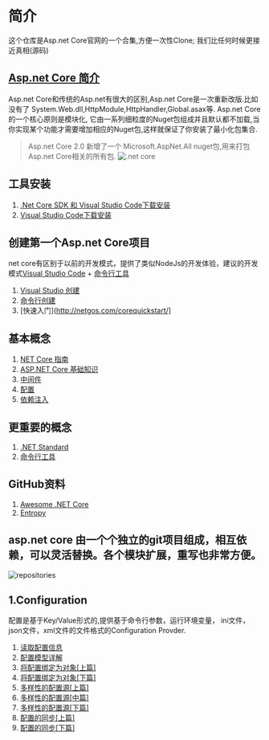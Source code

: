 # 简介
这个仓库是Asp.net Core官网的一个合集,方便一次性Clone; 我们比任何时候更接近真相(源码)
## [Asp.net Core 简介](https://docs.microsoft.com/zh-cn/aspnet/core/)
Asp.net Core和传统的Asp.net有很大的区别,Asp.net Core是一次重新改版.比如没有了 System.Web.dll,HttpModule,HttpHandler,Global.asax等. Asp.net Core的一个核心原则是模块化, 它由一系列细粒度的Nuget包组成并且默认都不加载,当你实现某个功能才需要增加相应的Nuget包,这样就保证了你安装了最小化包集合.
> Asp.net Core 2.0 新增了一个 Microsoft.AspNet.All nuget包,用来打包Asp.net Core相关的所有包.
![.net core](https://gitee.com/uploads/images/2018/0123/145154_42b9985c_1390534.png ".net core")
## 工具安装
1. [.Net Core SDK 和 Visual Studio Code下载安装](https://www.microsoft.com/net/download/)
2. [Visual Studio Code下载安装](https://code.visualstudio.com/)

## 创建第一个Asp.net Core项目
net core有区别于以前的开发模式，提供了类似NodeJs的开发体验，建议的开发模式[Visual Studio Code](https://code.visualstudio.com/) + [命令行工具](https://docs.microsoft.com/zh-cn/dotnet/core/tools/?tabs=netcore2x)
1. [Visual Studio 创建](https://docs.microsoft.com/zh-cn/aspnet/core/tutorials/first-mvc-app/start-mvc?tabs=aspnetcore2x)
2. [命令行创建](https://docs.microsoft.com/zh-cn/aspnet/core/getting-started)
3. [快速入门](http://netgos.com/corequickstart/]

## 基本概念

1. [NET Core 指南](https://docs.microsoft.com/zh-cn/dotnet/core/index)
2. [ASP.NET Core 基础知识](https://docs.microsoft.com/zh-cn/aspnet/core/fundamentals/index?tabs=aspnetcore2x)
3. [中间件](https://docs.microsoft.com/zh-cn/aspnet/core/fundamentals/middleware?tabs=aspnetcore2x)
4. [配置](https://docs.microsoft.com/zh-cn/aspnet/core/fundamentals/configuration)
5. [依赖注入](https://docs.microsoft.com/zh-cn/aspnet/core/fundamentals/dependency-injection)

## 更重要的概念
1. [.NET Standard](https://docs.microsoft.com/zh-cn/dotnet/standard/net-standard)
2. [命令行工具](https://docs.microsoft.com/zh-cn/dotnet/core/tools/?tabs=netcore2x)

## GitHub资料

1. [Awesome .NET Core](https://github.com/thangchung/awesome-dotnet-core/)
2. [Entropy](https://github.com/aspnet/Entropy/tree/dev/samples)

## asp.net core 由一个个独立的git项目组成，相互依赖，可以灵活替换。各个模块扩展，重写也非常方便。
![repositories](https://gitee.com/uploads/images/2018/0123/150100_976cc7cc_1390534.png "clipboard1.png")

## 1.Configuration
配置是基于Key/Value形式的,提供基于命令行参数，运行环境变量， ini文件，json文件，xml文件的文件格式的Configuration Provder.
1. [读取配置信息](http://www.cnblogs.com/artech/p/asp-net-core-config-01.html)
2. [配置模型详解](http://www.cnblogs.com/artech/p/asp-net-core-config-02.html)
3. [将配置绑定为对象[上篇]](http://www.cnblogs.com/artech/p/asp-net-core-config-03.html)
4. [将配置绑定为对象[下篇]](http://www.cnblogs.com/artech/p/asp-net-core-config-04.html)
5. [多样性的配置源[上篇]](http://www.cnblogs.com/artech/p/asp-net-core-config-4-1.html)
6. [多样性的配置源[中篇]](http://www.cnblogs.com/artech/p/asp-net-core-config-4-2.html)
7. [多样性的配置源[下篇]](http://www.cnblogs.com/artech/p/asp-net-core-config-4-3.html)
8. [配置的同步[上篇]](http://www.cnblogs.com/artech/p/asp-net-core-config-5-1.html)
9. [配置的同步[下篇]](http://www.cnblogs.com/artech/p/asp-net-core-config-5-2.html)







